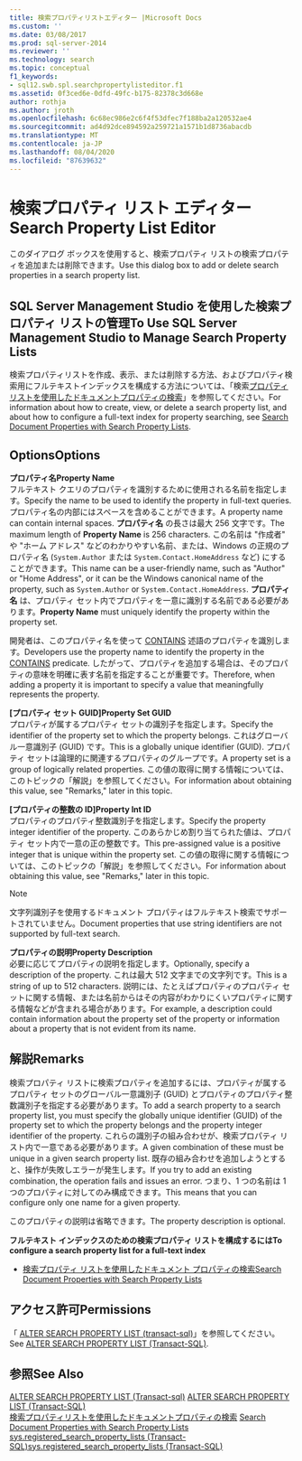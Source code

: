 ```yaml
---
title: 検索プロパティリストエディター |Microsoft Docs
ms.custom: ''
ms.date: 03/08/2017
ms.prod: sql-server-2014
ms.reviewer: ''
ms.technology: search
ms.topic: conceptual
f1_keywords:
- sql12.swb.spl.searchpropertylisteditor.f1
ms.assetid: 0f3ced6e-0dfd-49fc-b175-82378c3d668e
author: rothja
ms.author: jroth
ms.openlocfilehash: 6c68ec986e2c6f4f53dfec7f188ba2a120532ae4
ms.sourcegitcommit: ad4d92dce894592a259721a1571b1d8736abacdb
ms.translationtype: MT
ms.contentlocale: ja-JP
ms.lasthandoff: 08/04/2020
ms.locfileid: "87639632"
---
```

# <a name="search-property-list-editor"></a><span data-ttu-id="a84fa-102">検索プロパティ リスト エディター</span><span class="sxs-lookup"><span data-stu-id="a84fa-102">Search Property List Editor</span></span>
  <span data-ttu-id="a84fa-103">このダイアログ ボックスを使用すると、検索プロパティ リストの検索プロパティを追加または削除できます。</span><span class="sxs-lookup"><span data-stu-id="a84fa-103">Use this dialog box to add or delete search properties in a search property list.</span></span>  
  
## <a name="to-use-sql-server-management-studio-to-manage-search-property-lists"></a><span data-ttu-id="a84fa-104">SQL Server Management Studio を使用した検索プロパティ リストの管理</span><span class="sxs-lookup"><span data-stu-id="a84fa-104">To Use SQL Server Management Studio to Manage Search Property Lists</span></span>  
 <span data-ttu-id="a84fa-105">検索プロパティリストを作成、表示、または削除する方法、およびプロパティ検索用にフルテキストインデックスを構成する方法については、「検索[プロパティリストを使用したドキュメントプロパティの検索](../relational-databases/search/search-document-properties-with-search-property-lists.md)」を参照してください。</span><span class="sxs-lookup"><span data-stu-id="a84fa-105">For information about how to create, view, or delete a search property list, and about how to configure a full-text index for property searching, see [Search Document Properties with Search Property Lists](../relational-databases/search/search-document-properties-with-search-property-lists.md).</span></span>  
  
## <a name="options"></a><span data-ttu-id="a84fa-106">Options</span><span class="sxs-lookup"><span data-stu-id="a84fa-106">Options</span></span>  
 <span data-ttu-id="a84fa-107">**プロパティ名**</span><span class="sxs-lookup"><span data-stu-id="a84fa-107">**Property Name**</span></span>  
 <span data-ttu-id="a84fa-108">フルテキスト クエリのプロパティを識別するために使用される名前を指定します。</span><span class="sxs-lookup"><span data-stu-id="a84fa-108">Specify the name to be used to identify the property in full-text queries.</span></span> <span data-ttu-id="a84fa-109">プロパティ名の内部にはスペースを含めることができます。</span><span class="sxs-lookup"><span data-stu-id="a84fa-109">A property name can contain internal spaces.</span></span> <span data-ttu-id="a84fa-110">**プロパティ名** の長さは最大 256 文字です。</span><span class="sxs-lookup"><span data-stu-id="a84fa-110">The maximum length of **Property Name** is 256 characters.</span></span> <span data-ttu-id="a84fa-111">この名前は "作成者" や "ホーム アドレス" などのわかりやすい名前、または、Windows の正規のプロパティ名 (`System.Author` または `System.Contact.HomeAddress` など) にすることができます。</span><span class="sxs-lookup"><span data-stu-id="a84fa-111">This name can be a user-friendly name, such as "Author" or "Home Address", or it can be the Windows canonical name of the property, such as `System.Author` or `System.Contact.HomeAddress`.</span></span> <span data-ttu-id="a84fa-112">**プロパティ名** は、プロパティ セット内でプロパティを一意に識別する名前である必要があります。</span><span class="sxs-lookup"><span data-stu-id="a84fa-112">**Property Name** must uniquely identify the property within the property set.</span></span>  
  
 <span data-ttu-id="a84fa-113">開発者は、このプロパティ名を使って [CONTAINS](/sql/t-sql/queries/contains-transact-sql) 述語のプロパティを識別します。</span><span class="sxs-lookup"><span data-stu-id="a84fa-113">Developers use the property name to identify the property in the [CONTAINS](/sql/t-sql/queries/contains-transact-sql) predicate.</span></span> <span data-ttu-id="a84fa-114">したがって、プロパティを追加する場合は、そのプロパティの意味を明確に表す名前を指定することが重要です。</span><span class="sxs-lookup"><span data-stu-id="a84fa-114">Therefore, when adding a property it is important to specify a value that meaningfully represents the property.</span></span>  
  
 <span data-ttu-id="a84fa-115">**[プロパティ セット GUID]**</span><span class="sxs-lookup"><span data-stu-id="a84fa-115">**Property Set GUID**</span></span>  
 <span data-ttu-id="a84fa-116">プロパティが属するプロパティ セットの識別子を指定します。</span><span class="sxs-lookup"><span data-stu-id="a84fa-116">Specify the identifier of the property set to which the property belongs.</span></span> <span data-ttu-id="a84fa-117">これはグローバル一意識別子 (GUID) です。</span><span class="sxs-lookup"><span data-stu-id="a84fa-117">This is a globally unique identifier (GUID).</span></span> <span data-ttu-id="a84fa-118">プロパティ セットは論理的に関連するプロパティのグループです。</span><span class="sxs-lookup"><span data-stu-id="a84fa-118">A property set is a group of logically related properties.</span></span> <span data-ttu-id="a84fa-119">この値の取得に関する情報については、このトピックの「解説」を参照してください。</span><span class="sxs-lookup"><span data-stu-id="a84fa-119">For information about obtaining this value, see "Remarks," later in this topic.</span></span>  
  
 <span data-ttu-id="a84fa-120">**[プロパティの整数の ID]**</span><span class="sxs-lookup"><span data-stu-id="a84fa-120">**Property Int ID**</span></span>  
 <span data-ttu-id="a84fa-121">プロパティのプロパティ整数識別子を指定します。</span><span class="sxs-lookup"><span data-stu-id="a84fa-121">Specify the property integer identifier of the property.</span></span> <span data-ttu-id="a84fa-122">このあらかじめ割り当てられた値は、プロパティ セット内で一意の正の整数です。</span><span class="sxs-lookup"><span data-stu-id="a84fa-122">This pre-assigned value is a positive integer that is unique within the property set.</span></span> <span data-ttu-id="a84fa-123">この値の取得に関する情報については、このトピックの「解説」を参照してください。</span><span class="sxs-lookup"><span data-stu-id="a84fa-123">For information about obtaining this value, see "Remarks," later in this topic.</span></span>  
  
> [!NOTE]  
>  <span data-ttu-id="a84fa-124">文字列識別子を使用するドキュメント プロパティはフルテキスト検索でサポートされていません。</span><span class="sxs-lookup"><span data-stu-id="a84fa-124">Document properties that use string identifiers are not supported by full-text search.</span></span>  
  
 <span data-ttu-id="a84fa-125">**プロパティの説明**</span><span class="sxs-lookup"><span data-stu-id="a84fa-125">**Property Description**</span></span>  
 <span data-ttu-id="a84fa-126">必要に応じてプロパティの説明を指定します。</span><span class="sxs-lookup"><span data-stu-id="a84fa-126">Optionally, specify a description of the property.</span></span> <span data-ttu-id="a84fa-127">これは最大 512 文字までの文字列です。</span><span class="sxs-lookup"><span data-stu-id="a84fa-127">This is a string of up to 512 characters.</span></span> <span data-ttu-id="a84fa-128">説明には、たとえばプロパティのプロパティ セットに関する情報、または名前からはその内容がわかりにくいプロパティに関する情報などが含まれる場合があります。</span><span class="sxs-lookup"><span data-stu-id="a84fa-128">For example, a description could contain information about the property set of the property or information about a property that is not evident from its name.</span></span>  
  
## <a name="remarks"></a><span data-ttu-id="a84fa-129">解説</span><span class="sxs-lookup"><span data-stu-id="a84fa-129">Remarks</span></span>  
 <span data-ttu-id="a84fa-130">検索プロパティ リストに検索プロパティを追加するには、プロパティが属するプロパティ セットのグローバル一意識別子 (GUID) とプロパティのプロパティ整数識別子を指定する必要があります。</span><span class="sxs-lookup"><span data-stu-id="a84fa-130">To add a search property to a search property list, you must specify the globally unique identifier (GUID) of the property set to which the property belongs and the property integer identifier of the property.</span></span> <span data-ttu-id="a84fa-131">これらの識別子の組み合わせが、検索プロパティ リスト内で一意である必要があります。</span><span class="sxs-lookup"><span data-stu-id="a84fa-131">A given combination of these must be unique in a given search property list.</span></span> <span data-ttu-id="a84fa-132">既存の組み合わせを追加しようとすると、操作が失敗しエラーが発生します。</span><span class="sxs-lookup"><span data-stu-id="a84fa-132">If you try to add an existing combination, the operation fails and issues an error.</span></span> <span data-ttu-id="a84fa-133">つまり、1 つの名前は 1 つのプロパティに対してのみ構成できます。</span><span class="sxs-lookup"><span data-stu-id="a84fa-133">This means that you can configure only one name for a given property.</span></span>  
  
 <span data-ttu-id="a84fa-134">このプロパティの説明は省略できます。</span><span class="sxs-lookup"><span data-stu-id="a84fa-134">The property description is optional.</span></span>  
  
 <span data-ttu-id="a84fa-135">**フルテキスト インデックスのための検索プロパティ リストを構成するには**</span><span class="sxs-lookup"><span data-stu-id="a84fa-135">**To configure a search property list for a full-text index**</span></span>  
  
-   [<span data-ttu-id="a84fa-136">検索プロパティ リストを使用したドキュメント プロパティの検索</span><span class="sxs-lookup"><span data-stu-id="a84fa-136">Search Document Properties with Search Property Lists</span></span>](../relational-databases/search/search-document-properties-with-search-property-lists.md)  
  
## <a name="permissions"></a><span data-ttu-id="a84fa-137">アクセス許可</span><span class="sxs-lookup"><span data-stu-id="a84fa-137">Permissions</span></span>  
 <span data-ttu-id="a84fa-138">「 [ALTER SEARCH PROPERTY LIST &#40;transact-sql&#41;](/sql/t-sql/statements/alter-search-property-list-transact-sql)」を参照してください。</span><span class="sxs-lookup"><span data-stu-id="a84fa-138">See [ALTER SEARCH PROPERTY LIST &#40;Transact-SQL&#41;](/sql/t-sql/statements/alter-search-property-list-transact-sql).</span></span>  
  
## <a name="see-also"></a><span data-ttu-id="a84fa-139">参照</span><span class="sxs-lookup"><span data-stu-id="a84fa-139">See Also</span></span>  
 <span data-ttu-id="a84fa-140">[ALTER SEARCH PROPERTY LIST &#40;Transact-sql&#41;](/sql/t-sql/statements/alter-search-property-list-transact-sql) </span><span class="sxs-lookup"><span data-stu-id="a84fa-140">[ALTER SEARCH PROPERTY LIST &#40;Transact-SQL&#41;](/sql/t-sql/statements/alter-search-property-list-transact-sql) </span></span>  
 <span data-ttu-id="a84fa-141">[検索プロパティリストを使用したドキュメントプロパティの検索](../relational-databases/search/search-document-properties-with-search-property-lists.md) </span><span class="sxs-lookup"><span data-stu-id="a84fa-141">[Search Document Properties with Search Property Lists](../relational-databases/search/search-document-properties-with-search-property-lists.md) </span></span>  
 [<span data-ttu-id="a84fa-142">sys.registered_search_property_lists &#40;Transact-SQL&#41;</span><span class="sxs-lookup"><span data-stu-id="a84fa-142">sys.registered_search_property_lists &#40;Transact-SQL&#41;</span></span>](/sql/relational-databases/system-catalog-views/sys-registered-search-property-lists-transact-sql)  
  
  
